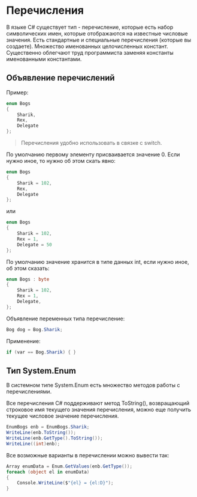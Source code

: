 # Перечисления

В языке C# существует тип - перечисление, которые есть набор символических имен, которые отображаются на известные числовые значения. Есть стандартные и специальные перечисления (которые вы создаете). Множество именованных целочисленных констант. Существенно облегчают труд программиста заменяя константы именованными константами.

## Объявление перечислений

Пример:
```csharp
enum Bogs 
{
    Sharik,
    Rex, 
    Delegate
};
```
>Перечисления удобно использовать в связке с switch.

По умолчанию первому элементу присваивается значение 0. Если нужно иное, то нужно об этом скать явно:
```csharp
enum Bogs 
{
    Sharik = 102,
    Rex, 
    Delegate
};
```
или 
```csharp
enum Bogs 
{
    Sharik = 102,
    Rex = 1, 
    Delegate = 50
};
```
По умолчанию значение хранится в типе данных int, если нужно иное, об этом сказать:
```csharp
enum Bogs : byte 
{
    Sharik = 102,
    Rex = 1, 
    Delegate,
};
```
Объявление переменных типа перечисление:
```csharp
Bog dog = Bog.Sharik;
```
Применение:
```csharp
if (var == Bog.Sharik) { }
```
## Тип System.Enum
В системном типе System.Enum есть множество методов работы с перечислениями.

Все перечисления C# поддерживают метод ToString(), возвращающий строковое имя текущего значения перечисления, можно еще получить текущее числовое значение перечисления.
```csharp
EnumBogs enb = EnumBogs.Sharik;
WriteLine(enb.ToString());
WriteLine(enb.GetType().ToString());
WriteLine((int)enb);
```
Все возможные варианты в перечислении можно вывести так:
```csharp
Array enumData = Enum.GetValues(enb.GetType());
foreach (object el in enumData)
{
    Console.WriteLine($"{el} = {el:D}");
}
```
